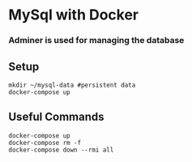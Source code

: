 # MySql with Docker

### Adminer is used for managing the database

## Setup 
```$xslt
mkdir ~/mysql-data #persistent data
docker-compose up
```

## Useful Commands
```$xslt
docker-compose up
docker-compose rm -f
docker-compose down --rmi all
```

